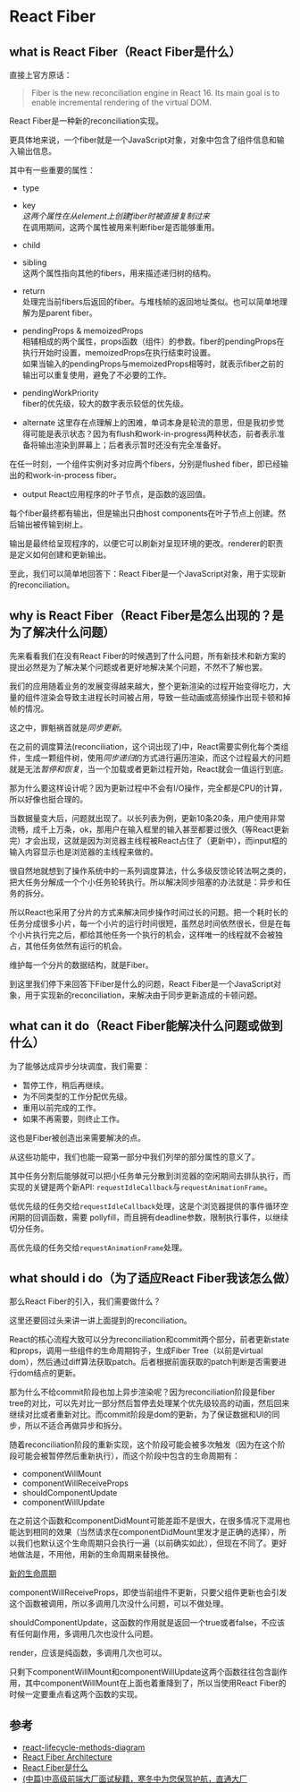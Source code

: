 # React Fiber

## what is React Fiber（React Fiber是什么）
直接上官方原话：
> Fiber is the new reconciliation engine in React 16. Its main goal is to enable incremental rendering of the virtual DOM.

React Fiber是一种新的reconciliation实现。

更具体地来说，一个fiber就是一个JavaScript对象，对象中包含了组件信息和输入输出信息。

其中有一些重要的属性：
- type
- key  
*这两个属性在从element上创建fiber时被直接复制过来*  
在调用期间，这两个属性被用来判断fiber是否能够重用。

- child
- sibling  
这两个属性指向其他的fibers，用来描述递归树的结构。

- return  
处理完当前fibers后返回的fiber。与堆栈帧的返回地址类似。也可以简单地理解为是parent fiber。

- pendingProps & memoizedProps  
相辅相成的两个属性，props函数（组件）的参数。fiber的pendingProps在执行开始时设置，memoizedProps在执行结束时设置。  
如果当输入的pendingProps与memoizedProps相等时，就表示fiber之前的输出可以重复使用，避免了不必要的工作。

- pendingWorkPriority  
fiber的优先级，较大的数字表示较低的优先级。

- alternate
这里存在点理解上的困难，单词本身是轮流的意思，但是我初步觉得可能是表示状态？因为有flush和work-in-progress两种状态，前者表示准备将输出渲染到屏幕上；后者表示暂时还没有完全准备好。

在任一时刻，一个组件实例对多对应两个fibers，分别是flushed fiber，即已经输出的和work-in-process fiber。

- output
React应用程序的叶子节点，是函数的返回值。

每个fiber最终都有输出，但是输出只由host components在叶子节点上创建。然后输出被传输到树上。

输出是最终给呈现程序的，以便它可以刷新对呈现环境的更改。renderer的职责是定义如何创建和更新输出。

至此，我们可以简单地回答下：React Fiber是一个JavaScript对象，用于实现新的reconciliation。

## why is React Fiber（React Fiber是怎么出现的？是为了解决什么问题）
先来看看我们在没有React Fiber的时候遇到了什么问题，所有新技术和新方案的提出必然是为了解决某个问题或者更好地解决某个问题，不然不了解也罢。

我们的应用随着业务的发展变得越来越大，整个更新渲染的过程开始变得吃力，大量的组件渲染会导致主进程长时间被占用，导致一些动画或高频操作出现卡顿和掉帧的情况。

这之中，罪魁祸首就是*同步更新*。

在之前的调度算法(reconciliation，这个词出现了)中，React需要实例化每个类组件，生成一颗组件树，使用*同步递归*的方式进行遍历渲染，而这个过程最大的问题就是无法*暂停和恢复*，当一个加载或者更新过程开始，React就会一值运行到底。

那为什么要这样设计呢？因为更新过程中不会有I/O操作，完全都是CPU的计算，所以好像也挺合理的。

当数据量变大后，问题就出现了。以长列表为例，更新10条20条，用户使用非常流畅，成千上万条，ok，那用户在输入框里的输入甚至都要过很久（等React更新完）才会出现，这就是因为浏览器主线程被React占住了（更新中），而input框的输入内容显示也是浏览器的主线程来做的。

很自然地就想到了操作系统中的一系列调度算法，什么多级反馈论转法啊之类的，把大任务分解成一个个小任务轮转执行。所以解决同步阻塞的办法就是：异步和任务的拆分。

所以React也采用了分片的方式来解决同步操作时间过长的问题。把一个耗时长的任务分成很多小片，每一个小片的运行时间很短，虽然总时间依然很长，但是在每个小片执行完之后，都给其他任务一个执行的机会，这样唯一的线程就不会被独占，其他任务依然有运行的机会。

维护每一个分片的数据结构，就是Fiber。

到这里我们停下来回答下Fiber是什么的问题，React Fiber是一个JavaScript对象，用于实现新的reconciliation，来解决由于同步更新造成的卡顿问题。

## what can it do（React Fiber能解决什么问题或做到什么）
为了能够达成异步分块调度，我们需要：
- 暂停工作，稍后再继续。
- 为不同类型的工作分配优先级。
- 重用以前完成的工作。
- 如果不再需要，则终止工作。

这也是Fiber被创造出来需要解决的点。

从这些功能中，我们也能一窥第一部分中我们列举的部分属性的意义了。

其中任务分割后能够就可以把小任务单元分散到浏览器的空闲期间去排队执行，而实现的关键是两个新API: `requestIdleCallback`与`requestAnimationFrame`。

低优先级的任务交给`requestIdleCallback`处理，这是个浏览器提供的事件循环空闲期的回调函数，需要 pollyfill，而且拥有deadline参数，限制执行事件，以继续切分任务。

高优先级的任务交给`requestAnimationFrame`处理。

## what should i do（为了适应React Fiber我该怎么做）
那么React Fiber的引入，我们需要做什么？

这里还要回过头来讲一讲上面提到的reconciliation。

React的核心流程大致可以分为reconciliation和commit两个部分，前者更新state和props，调用一些组件的生命周期钩子，生成Fiber Tree（以前是virtual dom），然后通过diff算法获取patch。后者根据前面获取的patch判断是否需要进行dom结点的更新。

那为什么不给commit阶段也加上异步渲染呢？因为reconciliation阶段是fiber tree的对比，可以先对比一部分然后暂停去处理某个优先级较高的动画，然后回来继续对比或者重新对比。而commit阶段是dom的更新，为了保证数据和UI的同步，所以不适合再做异步和拆分。

随着reconciliation阶段的重新实现，这个阶段可能会被多次触发（因为在这个阶段可能会被暂停然后重新执行），而这个阶段中包含的生命周期有：

- componentWillMount
- componentWillReceiveProps
- shouldComponentUpdate
- componentWillUpdate

在之前这个函数和componentDidMount可能差距不是很大，在很多情况下混用也能达到相同的效果（当然请求在componentDidMount里发才是正确的选择），所以我们也默认这个生命周期只会执行一遍（以前确实如此），但现在不同了。更好地做法是，不用他，用新的生命周期来替换他。

[新的生命周期](http://projects.wojtekmaj.pl/react-lifecycle-methods-diagram/)

componentWillReceiveProps，即使当前组件不更新，只要父组件更新也会引发这个函数被调用，所以多调用几次没什么问题，可以不做处理。

shouldComponentUpdate，这函数的作用就是返回一个true或者false，不应该有任何副作用，多调用几次也没什么问题。

render，应该是纯函数，多调用几次也可以。

只剩下componentWillMount和componentWillUpdate这两个函数往往包含副作用，其中componentWillMount在上面也着重降到了，所以当使用React Fiber的时候一定要重点看这两个函数的实现。

## 参考
- [react-lifecycle-methods-diagram](http://projects.wojtekmaj.pl/react-lifecycle-methods-diagram/)
- [React Fiber Architecture](https://github.com/acdlite/react-fiber-architecture)
- [React Fiber是什么](https://zhuanlan.zhihu.com/p/26027085)
- [(中篇)中高级前端大厂面试秘籍，寒冬中为您保驾护航，直通大厂](https://juejin.im/post/5c92f499f265da612647b754#heading-3)